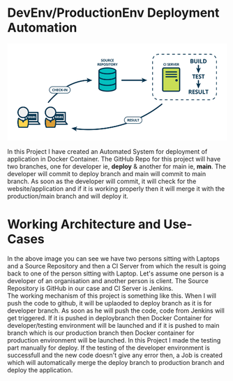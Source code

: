 # DevEnv/ProductionEnv Deployment Automation

![](images/CI:CD.png)


In this Project I have created an Automated System for deployment of application in Docker Container. The GitHub Repo for this project will have two branches, one for developer ie, <b>deploy</b> & another for main ie, <b>main</b>. The developer will commit to deploy branch and main will commit to main branch. As soon as the developer will commit, it will check for the website/application and if it is working properly then it will merge it with the production/main branch and will deploy it.

# Working Architecture and Use-Cases
In the above image you can see we have two persons sitting with Laptops and a Source Repository and then a CI Server from which the result is going back to one of the person sitting with Laptop. Let's assume one person is a developer of an organisation and another person is client. The Source Repository is GitHub in our case and CI Server is Jenkins.<br>
The working mechanism of this project is something like this. When I will push the code to github, it will be uplaoded to deploy branch as it is for developer branch. As soon as he will push the code, code from Jenkins will get triggered. If it is pushed in deploybranch then Docker Container for developer/testing environment will be launched and if it is pushed to main branch which is our production branch then Docker container for production environment will be launched. In this Project I made the testing part manually for deploy. If the testing of the developer environment is successfull and the new code doesn't give any error then, a Job is created which will automatically merge the deploy branch to production branch and deploy the application.
